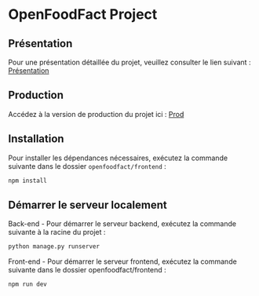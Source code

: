 # OpenFoodFact Project

## Présentation
Pour une présentation détaillée du projet, veuillez consulter le lien suivant : [Présentation](https://slidesgo.com/editor/share/9c548960-d286-4443-8597-dc78e9ced08b#rs=link)

## Production
Accédez à la version de production du projet ici : [Prod](https://django-openfoodfact.vercel.app/)

## Installation
Pour installer les dépendances nécessaires, exécutez la commande suivante dans le dossier `openfoodfact/frontend` :
```bash
npm install
```
## Démarrer le serveur localement
Back-end - Pour démarrer le serveur backend, exécutez la commande suivante à la racine du projet :
```bash
python manage.py runserver
```
Front-end - Pour démarrer le serveur frontend, exécutez la commande suivante dans le dossier openfoodfact/frontend :
```bash
npm run dev
```
